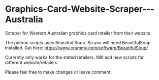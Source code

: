 # Graphics-Card-Website-Scraper---Australia
Scraper for Western Australian graphics card retailer from their website

The python scripts uses Beautiful Soup. So you will need BeautifulSoup installed. Get here: https://www.crummy.com/software/BeautifulSoup/

Currently only works for the stated retailers.
Will add new scripts for different website/retailers.

Please feel free to make changes or leave comment.
